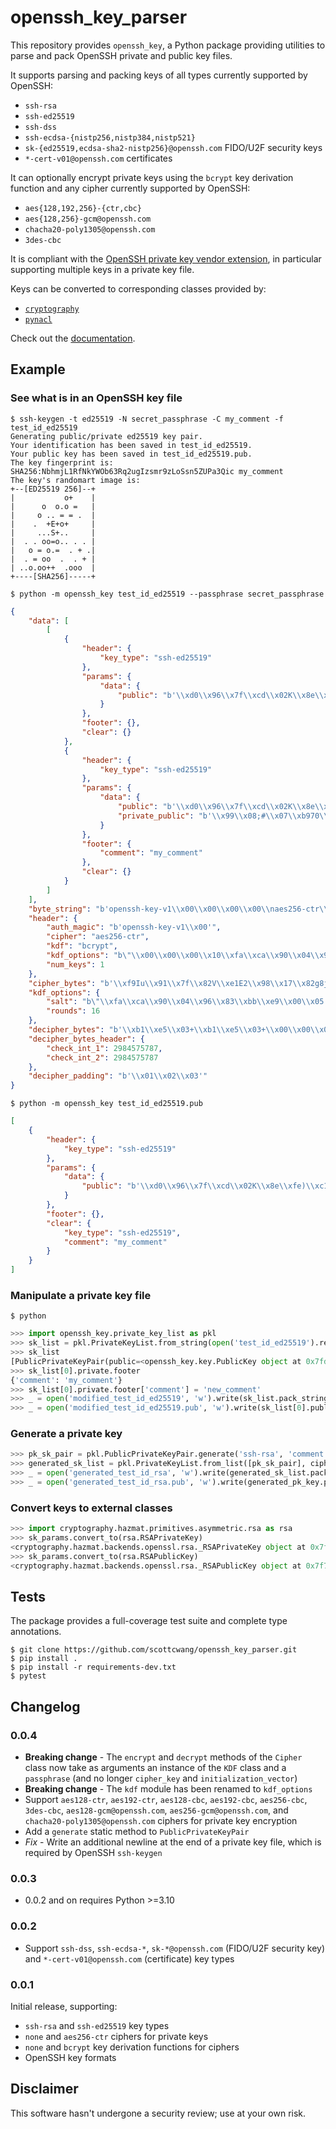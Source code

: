 # openssh_key_parser

This repository provides `openssh_key`, a Python package providing utilities to
parse and pack OpenSSH private and public key files.

It supports parsing and packing keys of all types currently supported by
OpenSSH:

* `ssh-rsa`
* `ssh-ed25519`
* `ssh-dss`
* `ssh-ecdsa-{nistp256,nistp384,nistp521}`
* `sk-{ed25519,ecdsa-sha2-nistp256}@openssh.com` FIDO/U2F security keys
* `*-cert-v01@openssh.com` certificates

It can optionally encrypt private keys using the `bcrypt` key derivation
function and any cipher currently supported by OpenSSH:

* `aes{128,192,256}-{ctr,cbc}`
* `aes{128,256}-gcm@openssh.com`
* `chacha20-poly1305@openssh.com`
* `3des-cbc`

It is compliant with
the [OpenSSH private key vendor extension](https://cvsweb.openbsd.org/src/usr.bin/ssh/PROTOCOL.key?annotate=HEAD),
in particular supporting multiple keys in a private key file.

Keys can be converted to corresponding classes provided by:
* [`cryptography`](https://pypi.org/project/cryptography/)
* [`pynacl`](https://pypi.org/project/PyNaCl/)

Check out the [documentation](https://openssh-key-parser.readthedocs.io/en/latest/).

## Example

### See what is in an OpenSSH key file

```
$ ssh-keygen -t ed25519 -N secret_passphrase -C my_comment -f test_id_ed25519
Generating public/private ed25519 key pair.
Your identification has been saved in test_id_ed25519.
Your public key has been saved in test_id_ed25519.pub.
The key fingerprint is:
SHA256:NbhmjL1RfNkYWOb63Rq2ugIzsmr9zLoSsn5ZUPa3Qic my_comment
The key's randomart image is:
+--[ED25519 256]--+
|           o+    |
|      o  o.o =   |
|     o .. = = .  |
|    .  +E+o+     |
|     ...S+..     |
|  . . oo=o.. . . |
|   o = o.=  . + .|
|  . = oo  .  . + |
| ..o.oo++  .ooo  |
+----[SHA256]-----+
```
```
$ python -m openssh_key test_id_ed25519 --passphrase secret_passphrase
```
```json
{
    "data": [
        [
            {
                "header": {
                    "key_type": "ssh-ed25519"
                },
                "params": {
                    "data": {
                        "public": "b'\\xd0\\x96\\x7f\\xcd\\x02K\\x8e\\xfe)\\xc1\\xd1p\\x00\\xbd\\xcf\\xe3\\xf6\\xe8\\x91\\xc9\\x84\\xf5\\x9e\\xacL\\xe0\\x9c/2i8R'"
                    }
                },
                "footer": {},
                "clear": {}
            },
            {
                "header": {
                    "key_type": "ssh-ed25519"
                },
                "params": {
                    "data": {
                        "public": "b'\\xd0\\x96\\x7f\\xcd\\x02K\\x8e\\xfe)\\xc1\\xd1p\\x00\\xbd\\xcf\\xe3\\xf6\\xe8\\x91\\xc9\\x84\\xf5\\x9e\\xacL\\xe0\\x9c/2i8R'",
                        "private_public": "b'\\x99\\x08;#\\x07\\xb970\\xc3\\xeb\\\\\\x0e\\xe4\\xc1\\x1a\\xd4\\x12\\xa6\\x05\\x88v\\xae\\x9e9\\xc28\\x1a\\xb8\\x92b0\\x8c\\xd0\\x96\\x7f\\xcd\\x02K\\x8e\\xfe)\\xc1\\xd1p\\x00\\xbd\\xcf\\xe3\\xf6\\xe8\\x91\\xc9\\x84\\xf5\\x9e\\xacL\\xe0\\x9c/2i8R'"
                    }
                },
                "footer": {
                    "comment": "my_comment"
                },
                "clear": {}
            }
        ]
    ],
    "byte_string": "b'openssh-key-v1\\x00\\x00\\x00\\x00\\naes256-ctr\\x00\\x00\\x00\\x06bcrypt\\x00\\x00\\x00\\x18\\x00\\x00\\x00\\x10\\xfa\\xca\\x90\\x04\\x96\\x83\\xbb\\xe9\\x00\\x05\\'\\x8ev\\x06,t\\x00\\x00\\x00\\x10\\x00\\x00\\x00\\x01\\x00\\x00\\x003\\x00\\x00\\x00\\x0bssh-ed25519\\x00\\x00\\x00 \\xd0\\x96\\x7f\\xcd\\x02K\\x8e\\xfe)\\xc1\\xd1p\\x00\\xbd\\xcf\\xe3\\xf6\\xe8\\x91\\xc9\\x84\\xf5\\x9e\\xacL\\xe0\\x9c/2i8R\\x00\\x00\\x00\\x90\\xf9Iu\\x91\\x7f\\x82V\\xe1E2\\x98\\x17\\x82g8jmdy\\xabZz\\x85\\xa5\\xa1\\x05%\\x9a\\xdds\\x18/\\xd2[\\xad\\xd6\\xc6\\xe3\\xb14\\x92\\xa85\\x05BI#7\\x93#\\x07\\x9cu\\xe4\\xcb\\xccJ\\xe2\\x98\\xb4\\xde\\xf8\\x96\\x8f/)2P\\xef\\x02DgO\\x1d\\xe9\\x82\\xc2\\xa0D\\xbe\\x88\\xef\\xb4\\x86\\xbb\"I\\xc0\\x10\\x91\\xebT|\\x9a:\\xaf\\r6MZq\\xba\\xa7|r\\x17=\\xe7\\xaa\\xdeq.\\xa4\\xef\\xdc!\\x12N\\xdf\\x14\\x98\\xec-,~6\\x81.\\xa0\\xec\\xfe[.\\x17\\xf3z\\xbf\\xa1Q\\xbf\\xda\\xb3\\xeeY'",
    "header": {
        "auth_magic": "b'openssh-key-v1\\x00'",
        "cipher": "aes256-ctr",
        "kdf": "bcrypt",
        "kdf_options": "b\"\\x00\\x00\\x00\\x10\\xfa\\xca\\x90\\x04\\x96\\x83\\xbb\\xe9\\x00\\x05'\\x8ev\\x06,t\\x00\\x00\\x00\\x10\"",
        "num_keys": 1
    },
    "cipher_bytes": "b'\\xf9Iu\\x91\\x7f\\x82V\\xe1E2\\x98\\x17\\x82g8jmdy\\xabZz\\x85\\xa5\\xa1\\x05%\\x9a\\xdds\\x18/\\xd2[\\xad\\xd6\\xc6\\xe3\\xb14\\x92\\xa85\\x05BI#7\\x93#\\x07\\x9cu\\xe4\\xcb\\xccJ\\xe2\\x98\\xb4\\xde\\xf8\\x96\\x8f/)2P\\xef\\x02DgO\\x1d\\xe9\\x82\\xc2\\xa0D\\xbe\\x88\\xef\\xb4\\x86\\xbb\"I\\xc0\\x10\\x91\\xebT|\\x9a:\\xaf\\r6MZq\\xba\\xa7|r\\x17=\\xe7\\xaa\\xdeq.\\xa4\\xef\\xdc!\\x12N\\xdf\\x14\\x98\\xec-,~6\\x81.\\xa0\\xec\\xfe[.\\x17\\xf3z\\xbf\\xa1Q\\xbf\\xda\\xb3\\xeeY'",
    "kdf_options": {
        "salt": "b\"\\xfa\\xca\\x90\\x04\\x96\\x83\\xbb\\xe9\\x00\\x05'\\x8ev\\x06,t\"",
        "rounds": 16
    },
    "decipher_bytes": "b'\\xb1\\xe5\\x03+\\xb1\\xe5\\x03+\\x00\\x00\\x00\\x0bssh-ed25519\\x00\\x00\\x00 \\xd0\\x96\\x7f\\xcd\\x02K\\x8e\\xfe)\\xc1\\xd1p\\x00\\xbd\\xcf\\xe3\\xf6\\xe8\\x91\\xc9\\x84\\xf5\\x9e\\xacL\\xe0\\x9c/2i8R\\x00\\x00\\x00@\\x99\\x08;#\\x07\\xb970\\xc3\\xeb\\\\\\x0e\\xe4\\xc1\\x1a\\xd4\\x12\\xa6\\x05\\x88v\\xae\\x9e9\\xc28\\x1a\\xb8\\x92b0\\x8c\\xd0\\x96\\x7f\\xcd\\x02K\\x8e\\xfe)\\xc1\\xd1p\\x00\\xbd\\xcf\\xe3\\xf6\\xe8\\x91\\xc9\\x84\\xf5\\x9e\\xacL\\xe0\\x9c/2i8R\\x00\\x00\\x00\\nmy_comment\\x01\\x02\\x03'",
    "decipher_bytes_header": {
        "check_int_1": 2984575787,
        "check_int_2": 2984575787
    },
    "decipher_padding": "b'\\x01\\x02\\x03'"
}
```
```
$ python -m openssh_key test_id_ed25519.pub
```
```json
[
    {
        "header": {
            "key_type": "ssh-ed25519"
        },
        "params": {
            "data": {
                "public": "b'\\xd0\\x96\\x7f\\xcd\\x02K\\x8e\\xfe)\\xc1\\xd1p\\x00\\xbd\\xcf\\xe3\\xf6\\xe8\\x91\\xc9\\x84\\xf5\\x9e\\xacL\\xe0\\x9c/2i8R'"
            }
        },
        "footer": {},
        "clear": {
            "key_type": "ssh-ed25519",
            "comment": "my_comment"
        }
    }
]
```

### Manipulate a private key file

```
$ python
```
```python
>>> import openssh_key.private_key_list as pkl
>>> sk_list = pkl.PrivateKeyList.from_string(open('test_id_ed25519').read(), passphrase='secret_passphrase')
>>> sk_list
[PublicPrivateKeyPair(public=<openssh_key.key.PublicKey object at 0x7fd0808f6400>, private=<openssh_key.key.PrivateKey object at 0x7fd07f781640>)]
>>> sk_list[0].private.footer
{'comment': 'my_comment'}
>>> sk_list[0].private.footer['comment'] = 'new_comment'
>>> _ = open('modified_test_id_ed25519', 'w').write(sk_list.pack_string(passphrase='new_secret_passphrase'))
>>> _ = open('modified_test_id_ed25519.pub', 'w').write(sk_list[0].public.pack_public_string())
```

### Generate a private key

```python
>>> pk_sk_pair = pkl.PublicPrivateKeyPair.generate('ssh-rsa', 'comment')
>>> generated_sk_list = pkl.PrivateKeyList.from_list([pk_sk_pair], cipher='aes256-ctr', kdf='bcrypt')
>>> _ = open('generated_test_id_rsa', 'w').write(generated_sk_list.pack_string(passphrase='secret_passphrase'))
>>> _ = open('generated_test_id_rsa.pub', 'w').write(generated_pk_key.pack_public_string())
```

### Convert keys to external classes

```python
>>> import cryptography.hazmat.primitives.asymmetric.rsa as rsa
>>> sk_params.convert_to(rsa.RSAPrivateKey)
<cryptography.hazmat.backends.openssl.rsa._RSAPrivateKey object at 0x7f74522fadc0>
>>> sk_params.convert_to(rsa.RSAPublicKey)
<cryptography.hazmat.backends.openssl.rsa._RSAPublicKey object at 0x7f74522faac0>
```

## Tests

The package provides a full-coverage test suite and complete type annotations.

```
$ git clone https://github.com/scottcwang/openssh_key_parser.git
$ pip install .
$ pip install -r requirements-dev.txt
$ pytest
```

## Changelog

### 0.0.4

- **Breaking change** - The `encrypt` and `decrypt` methods of the `Cipher`
  class now take as arguments an instance of the `KDF` class and a `passphrase`
  (and no longer `cipher_key` and `initialization_vector`)
- **Breaking change** - The `kdf` module has been renamed to `kdf_options`
- Support `aes128-ctr`, `aes192-ctr`, `aes128-cbc`, `aes192-cbc`, `aes256-cbc`,
  `3des-cbc`, `aes128-gcm@openssh.com`, `aes256-gcm@openssh.com`, and
  `chacha20-poly1305@openssh.com` ciphers for private key encryption
- Add a `generate` static method to `PublicPrivateKeyPair`
- _Fix_ - Write an additional newline at the end of a private key file, which
  is required by OpenSSH `ssh-keygen`

### 0.0.3

- 0.0.2 and on requires Python >=3.10

### 0.0.2

- Support `ssh-dss`, `ssh-ecdsa-*`, `sk-*@openssh.com` (FIDO/U2F security
  key) and `*-cert-v01@openssh.com` (certificate) key types

### 0.0.1

Initial release, supporting:

- `ssh-rsa` and `ssh-ed25519` key types
- `none` and `aes256-ctr` ciphers for private keys
- `none` and `bcrypt` key derivation functions for ciphers
- OpenSSH key formats

## Disclaimer

This software hasn't undergone a security review; use at your own risk.
